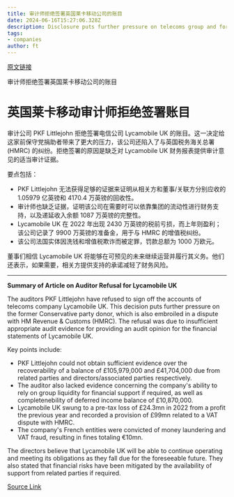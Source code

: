 ```yaml
---
title: 审计师拒绝签署英国莱卡移动公司的账目
date: 2024-06-16T15:27:06.328Z
description: Disclosure puts further pressure on telecoms group and former Conservative party donor
tags: 
- companies
author: ft
---
```


[原文链接](https://ft.com/content/6f458850-e46e-4635-9d53-1a803df553ec)

审计师拒绝签署英国莱卡移动公司的账目

# 英国莱卡移动审计师拒绝签署账目

审计公司 PKF Littlejohn 拒绝签署电信公司 Lycamobile UK 的账目。这一决定给这家前保守党捐助者带来了更大的压力，该公司还陷入了与英国税务海关总署 (HMRC) 的纠纷。拒绝签署的原因是缺乏对 Lycamobile UK 财务报表提供审计意见的适当审计证据。

要点包括：
- PKF Littlejohn 无法获得足够的证据来证明从相关方和董事/关联方分别应收的 1.05979 亿英镑和 4170.4 万英镑的回收性。
- 审计师也缺乏证据，证明该公司在需要时可以依靠集团的流动性进行财务支持，以及递延收入余额 1087 万英镑的完整性。
- Lycamobile UK 在 2022 年出现 2430 万英镑的税前亏损，而上年则盈利；该公司记录了 9900 万英镑的准备金，用于与 HMRC 的增值税纠纷。
- 该公司法国实体因洗钱和增值税欺诈而被定罪，罚款总额为 1000 万欧元。

董事们相信 Lycamobile UK 将能够在可预见的未来继续运营并履行其义务。他们还表示，如果需要，相关方提供支持的承诺减轻了财务风险。

---

 **Summary of Article on Auditor Refusal for Lycamobile UK**

The auditors PKF Littlejohn have refused to sign off the accounts of telecoms company Lycamobile UK. This decision puts further pressure on the former Conservative party donor, which is also embroiled in a dispute with HM Revenue & Customs (HMRC). The refusal was due to insufficient appropriate audit evidence for providing an audit opinion for the financial statements of Lycamobile UK.

Key points include:
- PKF Littlejohn could not obtain sufficient evidence over the recoverability of a balance of £105,979,000 and £41,704,000 due from related parties and directors/associated parties respectively.
- The auditor also lacked evidence concerning the company's ability to rely on group liquidity for financial support if required, as well as completenebility of deferred income balance of £10,870,000.
- Lycamobile UK swung to a pre-tax loss of £24.3mn in 2022 from a profit the previous year and recorded a provision of £99mn related to a VAT dispute with HMRC.
- The company's French entities were convicted of money laundering and VAT fraud, resulting in fines totaling €10mn.

The directors believe that Lycamobile UK will be able to continue operating and meeting its obligations as they fall due for the foreseeable future. They also stated that financial risks have been mitigated by the availability of support from related parties if required.

[Source Link](https://ft.com/content/6f458850-e46e-4635-9d53-1a803df553ec)

